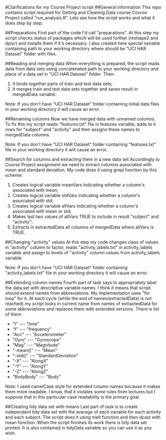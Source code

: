 #Clarifications for my Course Project script
##General information
This repo contains script required for Getting and Cleaning Data course Course Project 
called "run_analysis.R". 
Lets see how the script works and what it does step by step.

##Preparations
First part of the code I'd call "preparations". At this step my script checks status of
packages which will be used further (reshape2 and dplyr) and installs them if it's necessary. 
I also created here special variable containing path to your working directory where should 
be "UCI HAR Dataset" folder with files. 

##Reading and merging data
When everything is prepared, the script reads data from data sets using concatenated path
to your working directory and place of a data set in "UCI HAR Dataset" folder. Then:
<ol>
  <li>It binds together parts of train and test data sets;</li>
  <li>It merges train and test data sets together and saves result in mergedData variable.</li>
</ol>

Note: If you don't have "UCI HAR Dataset" folder containing initial data files in your 
working directory it will cause an error.

##Renaming columns 
Now we have merged data with unnamed columns. To fix this my script reads "features.txt" file
in features variable, adds to it rows for "subject" and "activity" and then assigns 
these names to mergedData columns.

Note: If you don't have "UCI HAR Dataset" folder containing "features.txt" file in your 
working directory it will cause an error.

##Search for columns and extracting them in a new data set
Accordingly to Course Project assignment we need to extract columns associated with mean and
standard deviation. My code does it using grepl function by this scheme:
<ol>
  <li>Creates logical variable meanVars indicating whether a column's associated with mean;</li>
  <li>Creates logical variable stdVars indicating whether a column's associated with std;</li>
  <li>Creates logical variable allVars indicating whether a column's associated with mean or 
std;</li>
  <li>Makes last two values of allVars TRUE to include in result "subject" and "activity";</li>
  <li>Extracts in extractedData all columns of mergedData where allVars is TRUE.</li>
</ol>

##Changing "activity" values 
At this step my code changes class of values in "activity" column to factor, reads 
"activity_labels.txt" in activity_labels variable and assign to levels of "activity" column
values from activity_labels variable.

Note: If you don't have "UCI HAR Dataset" folder containing "activity_labels.txt" file in your 
working directory it will cause an error.

##Extending column names 
Fourth part of task says to appropriately label the data set with descriptive variable names.
I think it means that script should extend names from abbreviations. My implementation uses
"for loop" for it. At each cycle (while the end of names(extractedData) is not reached) my
script looks in current name from names of extractedData for some abbreviations and 
replaces them with extended versions. There is list of them:
* "t" --- "time"
* "f" --- "frequency"
* "Acc" --- "Accelerometer"
* "Gyro" --- "Gyroscope"
* "Mag" --- "Magnitude"
* "-mean()" --- "Mean"
* "-std()" --- "StandardDeviation"
* "-X" --- "AlongX"
* "-Y" --- "AlongY"
* "-Z" --- "AlongZ"
* "BodyBody" --- "Body"

Note: I used camelCase style for extended column names because it makes them more readable.
I know, that it violates some rules from lectures but I suppose that in this particular case
readability is the primary goal.

##Creating tidy data set with means
Last part of task is to create independent tidy data set with the average of each variable for 
each activity and each subject. The script does it using melt function and then dcast with
mean function.
When the script finishes its work there is tidy data set printed. It is also contained in
tidyData variable so you can use it as you wish.